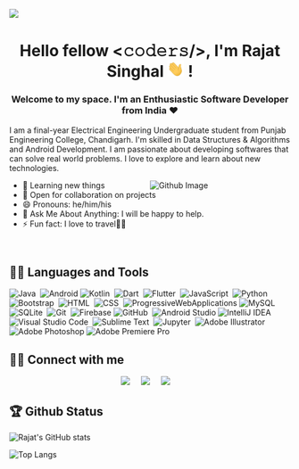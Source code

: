 ![](https://raw.githubusercontent.com/halfrost/halfrost/master/icons/header_.png)

<h1 align="center"> Hello fellow  &lt;𝚌𝚘𝚍𝚎𝚛𝚜/&gt;, I'm Rajat Singhal <img src="https://raw.githubusercontent.com/ABSphreak/ABSphreak/master/gifs/Hi.gif" width="30px"> ! </h1>

<h3 align="center">Welcome to my space. I'm an Enthusiastic Software Developer from India ❤</h3>
  
I am a final-year Electrical Engineering Undergraduate student from Punjab Engineering College, Chandigarh. I'm skilled in Data Structures & Algorithms and Android Development. I am passionate about developing softwares that can solve real world problems.  I love to explore and learn about new technologies.




<img width="50%" align="right" alt="Github Image" src="https://raw.githubusercontent.com/onimur/.github/master/.resources/git-header.svg" />

- 🌱 Learning new things
- 👯 Open for collaboration on projects
- 😄 Pronouns: he/him/his
- 💬 Ask Me About Anything: I will be happy to help.
- ⚡ Fun fact: I love to travel🐱‍🏍
<br />

## 👨‍💻 Languages and Tools
<!-- ![C](https://img.shields.io/badge/-C-05122A?style=flat&logo=C&logoColor=A8B9CC)&nbsp; -->
![Java](https://img.shields.io/badge/JAVA-05122A?style=flat&logo=openjdk)&nbsp;
![Android](https://img.shields.io/badge/Android-05122A?style=flat&logo=android&logoColor=green)
![Kotlin](https://img.shields.io/badge/Kotlin-05122A?style=flat&logo=kotlin)&nbsp;
![Dart](https://img.shields.io/badge/Dart-05122A?style=flat&logo=dart&logoColor=blue)&nbsp;
![Flutter](https://img.shields.io/badge/Flutter-05122A?style=flat&logo=Flutter&logoColor=blue)&nbsp;
![JavaScript](https://img.shields.io/badge/-JavaScript-05122A?style=flat&logo=javascript)&nbsp;
![Python](https://img.shields.io/badge/-Python-05122A?style=flat&logo=python)&nbsp;
![Bootstrap](https://img.shields.io/badge/-Bootstrap-05122A?style=flat&logo=bootstrap&logoColor=563D7C)&nbsp;
![HTML](https://img.shields.io/badge/-HTML5-05122A?style=flat&logo=HTML5)&nbsp;
![CSS](https://img.shields.io/badge/-CSS3-05122A?style=flat&logo=CSS3&logoColor=1572B6)&nbsp;
![ProgressiveWebApplications](https://img.shields.io/badge/Progressive%20Web%20Applications-05122A?style=flat&logo=PWA&logoColor=Purple)
![MySQL](https://img.shields.io/badge/-MySQL-05122A?style=flat&logo=mysql)&nbsp;
![SQLite](https://img.shields.io/badge/-SQLite-05122A?style=flat&logo=sqlite)&nbsp;
![Git](https://img.shields.io/badge/-Git-05122A?style=flat&logo=git)&nbsp;
![Firebase](https://img.shields.io/badge/firebase-05122A?style=flat&logo=firebase&logoColor=orange)
![GitHub](https://img.shields.io/badge/-GitHub-05122A?style=flat&logo=github)&nbsp;
![Android Studio](https://img.shields.io/badge/Android%20Studio-05122A?style=flat&logo=android-studio&logoColor=green)
![IntelliJ IDEA](https://img.shields.io/badge/IntelliJIDEA-05122A?style=flat&logo=intellij-idea&logoColor=white)
![Visual Studio Code](https://img.shields.io/badge/-Visual%20Studio%20Code-05122A?style=flat&logo=visual-studio-code&logoColor=007ACC)&nbsp;
![Sublime Text](https://img.shields.io/badge/-Sublime%20Text-05122A?style=flat&logo=sublime-text)&nbsp;
![Jupyter](https://img.shields.io/badge/-Jupyter-05122A?style=flat&logo=jupyter)&nbsp;
![Adobe Illustrator](https://img.shields.io/badge/Adobe%20Illustrator-05122A?style=flat&logo=adobe%20illustrator&logoColor=orange)
![Adobe Photoshop](https://img.shields.io/badge/Adobe%20Photoshop-05122A?style=flat&logo=adobe%20photoshop&logoColor=blue)
![Adobe Premiere Pro](https://img.shields.io/badge/Adobe%20Premiere%20Pro-05122A?style=flat&logo=Adobe%20Premiere%20Pro&logoColor=purple)



## 🤝🏻 Connect with me
<p align="center">
  <a href="mailto:rajatsinghalm@gmail.com"><img src="https://img.shields.io/badge/-rajatsinghalm-D14836?style=flat&logo=Gmail&logoColor=white"/></a> &nbsp;&nbsp;&nbsp;
  <a href="https://www.linkedin.com/in/rajatsinghal01/"><img src="https://img.shields.io/badge/-Rajat%20Singhal-0077B5?style=flat&logo=LinkedIn&logoColor=white"/></a> &nbsp;&nbsp;&nbsp;
  <a href="https://github.com/rajatsinghal01"><img src="https://img.shields.io/badge/-rajatsinghal01-D14836?style=flat&logo=GitHub&logoColor=black"/></a> &nbsp;&nbsp;&nbsp;
</p>


## 🏆 Github Status
![Rajat's GitHub stats](https://github-readme-stats.vercel.app/api?username=rajatsinghal01&count_private=true&show_icons=true&hide_border=true&theme=algolia&card_width=450)
<br/>

![Top Langs](https://github-readme-stats-eight-theta.vercel.app/api/top-langs/?username=rajatsinghal01&layout=compact&langs_count=8&theme=algolia&langs_count=25&card_width=450)



<br/>
